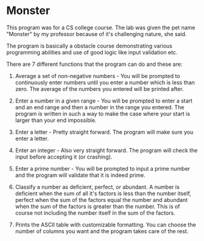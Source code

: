 # Monster
This program was for a CS college course. The lab was given the pet name "Monster" by my professor because of it's challenging nature, she said.

The program is basically a obstacle course demonstrating various programming abilities and use of good logic like input validation etc.

There are 7 different functions that the program can do and these are:

1) Average a set of non-negative numbers - You will be prompted to continuously enter numbers until you enter a number which is less than zero. The average of the numbers you entered will be printed after.

2) Enter a number in a given range - You will be prompted to enter a start and an end range and then a number in the range you entered. The program is written in such a way to make the case where your start is larger than your end impossible.

3) Enter a letter - Pretty straight forward. The program will make sure you enter a letter.

4) Enter an integer - Also very straight forward. The program will check the input before accepting it (or crashing).

5) Enter a prime number - You will be prompted to input a prime number and the program will validate that it is indeed prime.

6) Classify a number as deficient, perfect, or abundant. A number is deficient when the sum of all it's factors is less than the number itself, perfect when the sum of the factors equal the number and abundant when the sum of the factors is greater than the number. This is of course not including the number itself in the sum of the factors.

7) Prints the ASCII table with customizable formatting. You can choose the number of columns you want and the program takes care of the rest.